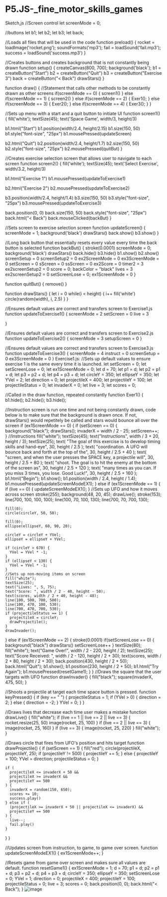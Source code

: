 # P5.JS-_fine_motor_skills_games
Sketch,js
//Screen control
let screenMode = 0;

//buttons
let b1;
let b2;
let b3;
let back;

//Loads all files that will be used in the code
function preload() {
  rocket = loadImage('rocket.png');
  soundFormats('mp3');
  fail = loadSound('fail.mp3');
  success = loadSound('success.mp3')
}

//Creates buttons and creates background that is not constantly being drawn
function setup() {
  createCanvas(800, 700);
  background('black');
  b1 = createButton("Start")
  b2 = createButton("Quit")
  b3 = createButton("Exercise 3")
  back = createButton("< Back")
  drawStars()
}

function draw() {
//Statement that calls other methods to be constantly drawn as other screens
  if(screenMode == 0) {
    screen1()
  }
  else if(screenMode == 1) {
    screen2()
  }
  else if(screenMode == 2) {
    Exer1();
  }
  else if(screenMode == 3) {
    Exer2();
  }
  else if(screenMode == 4) {
    Exer3();
  }
}

//Sets up menu with a start and a quit button to initiate UI
function screen1() {
  fill('white');
  textSize(45);
  text('Space Game', width/3, height/3)
  
  b1.html("Start")
  b1.position(width/2.4, height/2.15)
  b1.size(150, 50)
  b1.style("font-size", "25px")
  b1.mousePressed(updateScreen)
  
  b2.html("Quit")
  b2.position(width/2.4, height/1.7)
  b2.size(150, 50)
  b2.style("font-size", "25px")
  b2.mousePressed(quitBut)
}

//Creates exercise selection screen that allows user to navigate to each screen
function screen2() {
  fill('white');
  textSize(45);
  text('Select Exercise', width/3.2, height/3)
  
  b1.html("Exercise 1")
  b1.mousePressed(updateToExercise1)
  
  b2.html("Exercise 2")
  b2.mousePressed(updateToExercise2)
  
  b3.position(width/2.4, height/1.4)
  b3.size(150, 50)
  b3.style("font-size", "25px")
  b3.mousePressed(updateToExercise3)
  
  back.position(0, 0)
  back.size(150, 50)
  back.style("font-size", "25px")
  back.html("< Back")
  back.mouseClicked(backBut)
}

//Sets screen to exercise selection screen
function updateScreen() {
  screenMode = 1;
  background('black')
  drawStars()
  back.show()
  b3.show()
}

//Long back button that essentially resets every value every time the back button is selected
function backBut() {
  stroke(0.0001)
  screenMode = 0;
  background('black')
  drawStars()
  back.hide()
  b3.hide()
  b1.show()
  b2.show()
  screenSetup = 0
  screenSetup2 = 0
  ex2ScreenMode = 0
  ex3ScreenMode = 0
  setScreen = 0
  sScreen = 0
  ssScreen = 0
  ex2Score = 0
  timer2 = 3
  ex2screenSetup2 = 0
  score = 0;
  backColor = "black"
  lives = 3
  ex2screenSetup2 = 0
  setScreenLose = 0;
  ex1ScreenMode = 0
}

function quitBut() {
  remove()
}


function drawStars() {
  let i = 0
  while(i < height) {
    i++
    fill('white')
    circle(random(width), i, 2.5)
  }
}

//Ensures default values are correct and transfers screen to Exercise1.js
function updateToExercise1() {
  screenMode = 2
  setScreen = 0
  live = 3

}

//Ensures default values are correct and transfers screen to Exercise2.js
function updateToExercise2() {
  screenMode = 3
  setupScreen = 0
}

//Ensures default values are correct and transfers screen to Exercise3.js
function updateToExercise3() {
  screenMode = 4
  instruct = 0
  screenSetup = 0
  ex3ScreenMode = 0
}
Exercise1.js: 
//Sets up default values to ensure exercise 1 is the same every time it is launched.
let setScreen = 0;
let setScreenLose = 0;
let ex1ScreenMode = 0;
let d = 70;
let p1 = d;
let p2 = p1 + d;
let p3 = p2 + d;
let p4 = p3 + d;
let circleY = 350;
let ellipseY = 350;
let YVel = 2;
let direction = 0;
let projectileX = 400;
let projectileY = 100;
let projectileStatus = 0;
let invaderX = 0;
let live = 3;
let scores = 0;

//Called in the draw function, repeated constantly
function Exer1() {
  b1.hide();
  b2.hide();
  b3.hide();
  
  //Instruction screen is run one time and not being constantly drawn, code below is to make sure that the background is drawn once. If not, drawStars() would repetitely be called and stars would bounce all over the screen
  if (ex1ScreenMode == 0) {
    if (setScreen == 0) {
      background("black");
      drawStars();
      invaderX = width / 2 - 25;
      setScreen++;
    }
    //Instructions
    fill("white");
    textSize(45);
    text("Instructions", width / 3 + 20, height / 3);
    textSize(25);
    text(
      "The goal of this exercise is to develop timing skills and hand-eye",
      30,
      height / 2.5
    );
    text(
      "coordination. A UFO will bounce back and forth at the top of the",
      30,
      height / 2.5 + 40
    );
    text(
      "screen, and when the user presses the SPACE key, a projectile will",
      30,
      height / 2.5 + 80
    );
    text(
      "shoot. The goal is to hit the enemy at the bottom of the screen as",
      30,
      height / 2.5 + 120
    );
    text(
      "many times as you can. If you miss 3 times, you lose. Good Luck!",
      30,
      height / 2.5 + 160
    );
    b1.html("Begin");
    b1.show();
    b1.position(width / 2.4, height / 1.4);
    b1.mousePressed(updateScreenModeEX1);
  } else if (ex1ScreenMode == 1) {
    if (live == 0) {
      updateScreenModeEX1();
    }
    //Sets up UFO and how it moves across screen
    stroke(255);
    background(48, 20, 45);
    drawLive();
    stroke(153);
    line(700, 100, 100, 100);
    line(100, 70, 100, 130);
    line(700, 70, 700, 130);

    fill(0);
    circle(circleY, 50, 50);

    fill(0);
    ellipse(ellipseY, 60, 90, 20);

    circleY = circleY + YVel;
    ellipseY = ellipseY + YVel;

    if (circleY > 670) {
      YVel = YVel * -1;
    }
    if (ellipseY < 130) {
      YVel = YVel * -1;
    }
    //Sets up non-moving items on screen
    fill("white");
    textSize(25);
    text("Lives: ", 5, 75);
    text("Score: ", width / 2 - 40, height - 50);
    text(scores, width / 2 + 40, height - 48);
    line(100, 500, 700, 500);
    line(100, 470, 100, 530);
    line(700, 470, 700, 530);
    if (projectileStatus == 1) {
      projectileX = circleY;
      drawProjectile();
    }
    drawInvader();
  } else if (ex1ScreenMode == 2) {
    stroke(0.0001)
    if(setScreenLose == 0) {
       background("black")
       drawStars()
       setScreenLose++
       }
    textSize(80);
    fill("white");
    text("Game Over!", width / 2 - 220, height / 2);
    textSize(25);
    text("Score Received: ", width / 2 - 120, height / 2 + 30);
    text(scores, width / 2 + 80, height / 2 + 30);
    back.position(430, height / 2 + 50);
    back.html("Quit");
    b1.show();
    b1.position(230, height / 2 + 50);
    b1.html("Try Again");
    b1.mousePressed(resetGame1);
  }
}
    //Draws the square that the user targets with UFO
function drawInvader() {
  fill("black");
  square(invaderX, 475, 50);
}

//Shoots a projectile at target each time space button is pressed.
function keyPressed() {
  if (key == " ") {
    projectileStatus = 1;
    if (YVel > 0) {
      direction = 2;
    } else {
      direction = -2;
    }
    YVel = 0;
  }
}

//Draws lives that decrease each time user makes a mistake
function drawLive() {
  fill("white");
  if (live == 1 || live == 2 || live == 3) {
    rocket.resize(25, 50)
    image(rocket, 25, 100)
  }
  if (live == 2 || live == 3) {
    image(rocket, 25, 160)
  }
  if (live == 3) {
    image(rocket, 25, 220)
  }
  fill("white");
}

//Draws circle that fires from UFO's position and hits target
function drawProjectile() {
  if (setScreen == 1) {
    fill("red");
    circle(projectileX, projectileY, 25);
    if (projectileY != 500) {
      projectileY += 5;
    } else {
      projectileY = 100;
      YVel = direction;
      projectileStatus = 0;
    }

    if (
      projectileX <= invaderX + 50 &&
      projectileX >= invaderX &&
      projectileY == 500
    ) {
      invaderX = random(150, 650);
      scores += 10;
      success.play()
    } else if (
      (projectileX >= invaderX + 50 || projectileX <= invaderX) &&
      projectileY == 500
    ) {
      live--;
      fail.play()
    }
  }
}

//Updates screen from instruction, to game, to game over screen.
function updateScreenModeEX1() {
  ex1ScreenMode++;
}

//Resets game from game over screen and makes sure all values are default.
function resetGame1() {
  ex1ScreenMode = 1;
  d = 70;
  p1 = d;
  p2 = p1 + d;
  p3 = p2 + d;
  p4 = p3 + d;
  circleY = 350;
  ellipseY = 350;
  setScreenLose = 0;
  YVel = 1;
  direction = 0;
  projectileX = 400;
  projectileY = 100;
  projectileStatus = 0;
  live = 3;
  scores = 0;
  back.position(0, 0);
  back.html("< Back");
}
![image](https://github.com/Arrrttyyyys/P5.JS-_fine_motor_skills_games/assets/125960838/a577548b-47fb-43b7-b510-7bccb25d72bf)
